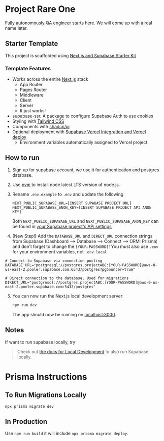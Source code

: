# Project Rare One

Fully autonomously QA engineer starts here. We will come up with a real name later.

## Starter Template

This project is scaffolded using [Next.js and Supabase Starter Kit](https://github.com/vercel/next.js/tree/canary/examples/with-supabase)

### Template Features

- Works across the entire [Next.js](https://nextjs.org) stack
  - App Router
  - Pages Router
  - Middleware
  - Client
  - Server
  - It just works!
- supabase-ssr. A package to configure Supabase Auth to use cookies
- Styling with [Tailwind CSS](https://tailwindcss.com)
- Components with [shadcn/ui](https://ui.shadcn.com/)
- Optional deployment with [Supabase Vercel Integration and Vercel deploy](#deploy-your-own)
  - Environment variables automatically assigned to Vercel project

## How to run

1. Sign up for supabase account, we use it for authentication and postgres database.

2. Use [nvm](https://github.com/nvm-sh/nvm) to install node latest LTS version of node.js.

3. Rename `.env.example` to `.env` and update the following:

   ```
   NEXT_PUBLIC_SUPABASE_URL=[INSERT SUPABASE PROJECT URL]
   NEXT_PUBLIC_SUPABASE_ANON_KEY=[INSERT SUPABASE PROJECT API ANON KEY]
   ```

   Both `NEXT_PUBLIC_SUPABASE_URL` and `NEXT_PUBLIC_SUPABASE_ANON_KEY` can be found in [your Supabase project's API settings](https://app.supabase.com/project/_/settings/api)

4. (New Step!) Add the `DATABASE_URL` and `DIRECT_URL` connection strings from Supabase (Dashboard --> Database --> Connect --> ORM: Prisma) and don't forget to change the `[YOUR-PASSWORD]`! You must also use `.env` for your environment variables, not `.env.local`

  ```
  # Connect to Supabase via connection pooling
  DATABASE_URL="postgresql://postgres.projectABC:[YOUR-PASSWORD]@aws-0-us-east-2.pooler.supabase.com:6543/postgres?pgbouncer=true"

  # Direct connection to the database. Used for migrations
  DIRECT_URL="postgresql://postgres.projectABC:[YOUR-PASSWORD]@aws-0-us-east-2.pooler.supabase.com:5432/postgres"
  ```

5. You can now run the Next.js local development server:

   ```bash
   npm run dev
   ```

   The app should now be running on [localhost:3000](http://localhost:3000/).

## Notes

If want to run supabase locally, try

> Check out [the docs for Local Development](https://supabase.com/docs/guides/getting-started/local-development) to also run Supabase locally.


# Prisma Instructions

## To Run Migrations Locally
`npx prisma migrate dev`

## In Production
Use `npm run build` it will include `npx prisma migrate deploy`.